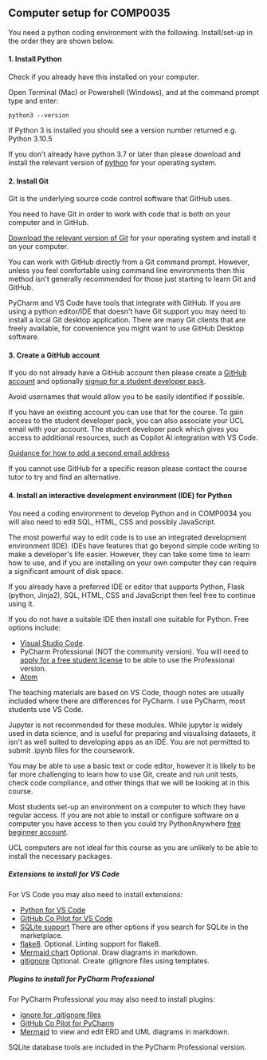 ## Computer setup for COMP0035

You need a python coding environment with the following. Install/set-up in the order they are shown below.

#### 1. Install Python

Check if you already have this installed on your computer.

Open Terminal (Mac) or Powershell (Windows), and at the command prompt type and enter:

```
python3 --version
```

If Python 3 is installed you should see a version number returned e.g. Python 3.10.5

If you don't already have python 3.7 or later than please download and install the relevant version
of [python](https://www.python.org/downloads/) for your operating system.

#### 2. Install Git

Git is the underlying source code control software that GitHub uses.

You need to have Git in order to work with code that is both on your computer and in GitHub.

[Download the relevant version of Git](https://git-scm.com/downloads) for your operating system and install it on your
computer.

You can work with GitHub directly from a Git command prompt. However, unless you feel comfortable using command line
environments then this method isn't generally recommended for those just starting to learn Git and GitHub.

PyCharm and VS Code have tools that integrate with GitHub. If you are using a python editor/IDE that doesn't have Git
support you may need to install a local Git desktop application. There are many Git clients that are freely available,
for convenience you might want to use GitHub Desktop software.

#### 3. Create a GitHub account

If you do not already have a GitHub account then please create a [GitHub account](https://github.com/join) and
optionally [signup for a student developer pack](https://education.github.com/pack).

Avoid usernames that would allow you to be easily identified if possible.

If you have an existing account you can use that for the course. To gain access to the
student developer pack, you can also associate your UCL email with your account. The student developer pack which gives
you access to additional resources, such as Copilot AI integration with VS Code.

[Guidance for how to add a second email
address](https://docs.github.com/en/account-and-profile/setting-up-and-managing-your-personal-account-on-github/managing-email-preferences/adding-an-email-address-to-your-github-account#)

If you cannot use GitHub for a specific reason please contact the course tutor to try and find an alternative.

#### 4. Install an interactive development environment (IDE) for Python

You need a coding environment to develop Python and in COMP0034 you will also need to edit SQL, HTML, CSS and possibly
JavaScript.

The most powerful way to edit code is to use an integrated development environment (IDE). IDEs have features that go
beyond simple code writing to make a developer's life easier. However, they can take some time to learn how to use, and
if you are installing on your own computer they can require a significant amount of disk space.

If you already have a preferred IDE or editor that supports Python, Flask (python, Jinja2), SQL, HTML, CSS and
JavaScript then feel free to continue using it.

If you do not have a suitable IDE then install one suitable for Python. Free options include:

- [Visual Studio Code](https://code.visualstudio.com/download).
- PyCharm Professional (NOT the community version). You will need
  to [apply for a free student license](https://www.jetbrains.com/community/education/#students) to be able to use the
  Professional version.
- [Atom](https://atom.io)

The teaching materials are based on VS Code, though notes are usually included where there are differences for PyCharm.
I use PyCharm, most students use VS Code.

Jupyter is not recommended for these modules. While jupyter is widely used in data science, and is useful for preparing
and visualising datasets, it isn't as well suited to developing apps as an IDE. You are not permitted to submit .ipynb
files for the coursework.

You may be able to use a basic text or code editor, however it is likely to be far more challenging to learn how to use
Git, create and run unit tests, check code compliance, and other things that we will be looking at in this course.

Most students set-up an environment on a computer to which they have regular access. If you are not able to install or
configure software on a computer you have access to then you could try
PythonAnywhere [free beginner account](https://www.pythonanywhere.com/pricing/).

UCL computers are not ideal for this course as you are unlikely to be able to install the necessary packages.

##### Extensions to install for VS Code

For VS Code you may also need to install extensions:

- [Python for VS Code](https://code.visualstudio.com/docs/languages/python)
- [GitHub Co Pilot for VS Code](https://code.visualstudio.com/docs/languages/python#_enhance-completions-with-ai)
- [SQLite support](https://marketplace.visualstudio.com/items?itemName=alexcvzz.vscode-sqlite) There are other options
  if you search for SQLite in the marketplace.
- [flake8](https://marketplace.visualstudio.com/items?itemName=ms-python.flake8). Optional. Linting support for flake8.
- [Mermaid chart](https://marketplace.visualstudio.com/items?itemName=MermaidChart.vscode-mermaid-chart) Optional. Draw
  diagrams in markdown.
- [gitignore](https://marketplace.visualstudio.com/items?itemName=codezombiech.gitignore) Optional. Create .gitignore
  files using templates.

##### Plugins to install for PyCharm Professional

For PyCharm Professional you may also need to install plugins:

- [ignore for .gitignore files](https://plugins.jetbrains.com/plugin/7495--ignore)
- [GitHub Co Pilot for PyCharm](https://plugins.jetbrains.com/plugin/17718-github-copilot)
- [Mermaid](https://plugins.jetbrains.com/plugin/20146-mermaid) to view and edit ERD and UML diagrams in markdown.

SQLite database tools are included in the PyCharm Professional version.